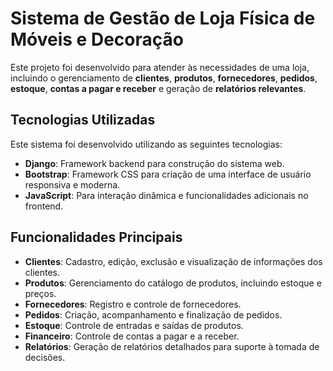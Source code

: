 # Sistema de Gestão de Loja Física de Móveis e Decoração

Este projeto foi desenvolvido para atender às necessidades de uma loja, incluindo o gerenciamento de **clientes**, **produtos**, **fornecedores**, **pedidos**, **estoque**, **contas a pagar e receber** e geração de **relatórios relevantes**.

## Tecnologias Utilizadas

Este sistema foi desenvolvido utilizando as seguintes tecnologias:

- **Django**: Framework backend para construção do sistema web.
- **Bootstrap**: Framework CSS para criação de uma interface de usuário responsiva e moderna.
- **JavaScript**: Para interação dinâmica e funcionalidades adicionais no frontend.

## Funcionalidades Principais

- **Clientes**: Cadastro, edição, exclusão e visualização de informações dos clientes.
- **Produtos**: Gerenciamento do catálogo de produtos, incluindo estoque e preços.
- **Fornecedores**: Registro e controle de fornecedores.
- **Pedidos**: Criação, acompanhamento e finalização de pedidos.
- **Estoque**: Controle de entradas e saídas de produtos.
- **Financeiro**: Controle de contas a pagar e a receber.
- **Relatórios**: Geração de relatórios detalhados para suporte à tomada de decisões.
